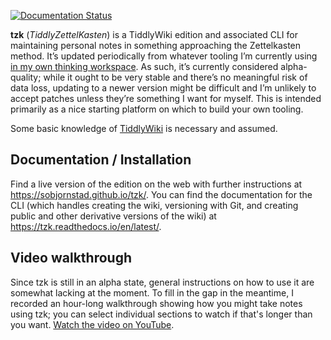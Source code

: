 [![Documentation Status](https://readthedocs.org/projects/tzk/badge/?version=latest)](https://tzk.readthedocs.io/en/latest/?badge=latest)

**tzk** (*TiddlyZettelKasten*)
    is a TiddlyWiki edition and associated CLI
    for maintaining personal notes
    in something approaching the Zettelkasten method.
It’s updated periodically from whatever tooling I’m currently using
    [in my own thinking workspace](https://mosmu.se).
As such, it’s currently considered alpha-quality;
    while it ought to be very stable and there’s no meaningful risk of data loss,
    updating to a newer version might be difficult
    and I’m unlikely to accept patches
    unless they’re something I want for myself.
This is intended primarily as a nice starting platform
    on which to build your own tooling.

Some basic knowledge of [TiddlyWiki](https://tiddlywiki.com)
    is necessary and assumed.


Documentation / Installation
----------------------------

Find a live version of the edition on the web with further instructions
    at https://sobjornstad.github.io/tzk/.
You can find the documentation for the CLI
    (which handles creating the wiki,
     versioning with Git,
     and creating public and other derivative versions of the wiki)
    at https://tzk.readthedocs.io/en/latest/.


Video walkthrough
-----------------

Since tzk is still in an alpha state,
    general instructions on how to use it are somewhat lacking at the moment.
To fill in the gap in the meantime,
    I recorded an hour-long walkthrough showing how you might take notes using tzk;
    you can select individual sections to watch if that's longer than you want.
[Watch the video on YouTube](https://www.youtube.com/watch?v=9X_T-DVie8o).
